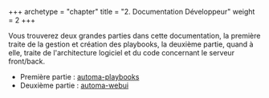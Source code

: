 +++
archetype = "chapter"
title = "2. Documentation Développeur"
weight = 2
+++

Vous trouverez deux grandes parties dans cette documentation, la première traite de la gestion et création des playbooks, la deuxième partie, quand à elle, traite de l'architecture logiciel et du code concernant le serveur front/back. 

- Première partie : [automa-playbooks](/fr/developers_documentation/automa-playbooks/index.html)
- Deuxième partie : [automa-webui](/fr/developers_documentation/automa-webui/index.html)